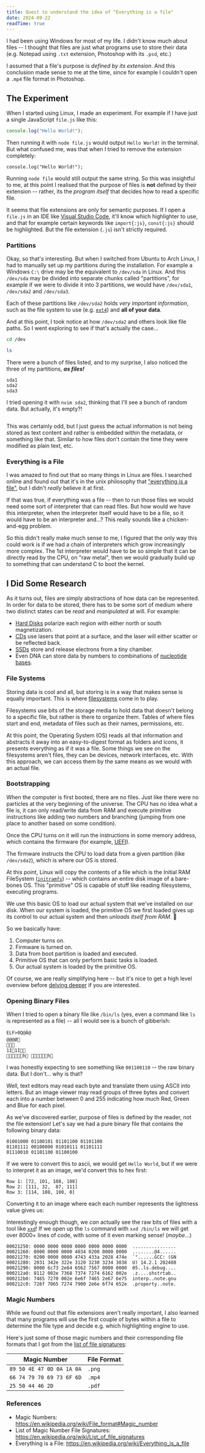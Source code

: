 ```yaml
---
title: Quest to understand the idea of "Everything is a file"
date: 2024-09-22
readTime: true
---
```


I had been using Windows for most of my life. I didn't know much about files -- I thought that files are just what programs use to store their data (e.g. Notepad using `.txt` extension, Photoshop with its `.psd`, etc.)

<!--more-->

I assumed that a file's purpose is _defined by its extension_. And this conclusion made sense to me at the time, since for example I couldn't open a `.mp4` file format in Photoshop.

## The Experiment

When I started using Linux, I made an experiment. For example if I have just a single JavaScript `file.js` like this:

```js
console.log("Hello World!");
```

Then running it with `node file.js` would output `Hello World!` in the terminal. But what confused me, was that when I tried to remove the extension completely:

```
console.log("Hello World!");
```

Running `node file` would still output the same string. So this was insightful to me, at this point I realised that the purpose of files is **not** defined by their extension -- rather, its the _program itself_ that decides how to read a specific file.

It seems that file extensions are only for semantic purposes. If I open a `file.js` in an IDE like [Visual Studio Code](https://code.visualstudio.com/), it'll know which highlighter to use, and that for example certain keywords like `import{:js}`, `const{:js}` should be highlighted. But the file extension (`.js`) isn't strictly required.

### Partitions

Okay, so that's interesting. But when I switched from Ubuntu to Arch Linux, I had to manually set up my partitions during the installation. For example a Windows `C:\` drive may be the equivalent to `/dev/sda` in Linux. And this `/dev/sda` may be divided into separate chunks called "partitions", for example if we were to divide it into 3 partitions, we would have `/dev/sda1`, `/dev/sda2` and `/dev/sda3`.

Each of these partitions like `/dev/sda2` holds _very important information_, such as the file system to use (e.g. [`ext4`](https://en.wikipedia.org/wiki/Ext4)) and **all of your data**.

And at this point, I took notice at how `/dev/sda2` and others look like file paths. So I went exploring to see if that's actually the case...

```sh
cd /dev

ls
```

There were a bunch of files listed, and to my surprise, I also noticed the three of my partitions, **_as files!_**

```
sda1
sda2
sda3
```

I tried opening it with `nvim sda2`, thinking that I'll see a bunch of random data. But actually, it's empty?!

```sda2

```

This was certainly odd, but I just guess the actual information is not being stored as text content and rather is embedded within the metadata, or something like that. Similar to how files don't contain the time they were modified as plain text, etc.

### Everything is a File

I was amazed to find out that so many things in Linux are files. I searched online and found out that it's in the unix philosophy that ["everything is a file"](https://en.wikipedia.org/wiki/Everything_is_a_file), but I didn't _really_ believe it at first.

If that was true, if everything was a file -- then to run those files we would need some sort of interpreter that can read files. But how would we have this interpreter, when the interpreter itself would have to be a file, so it would have to be an interpreter and...? This really sounds like a chicken-and-egg problem.

So this didn't really make much sense to me, I figured that the only way this could work is if we had a chain of interpreters which grow increasingly more complex. The 1st interpreter would have to be so simple that it can be directly read by the CPU, on "raw metal", then we would gradually build up to something that can understand C to boot the kernel.

## I Did Some Research

As it turns out, files are simply abstractions of how data can be represented. In order for data to be stored, there has to be some sort of medium where two distinct states can be _read_ and _manipulated_ at will. For example:

- [Hard Disks](https://simple.wikipedia.org/wiki/Hard_disk) polarize each region with either north or south magnetization.
- [CDs](https://simple.wikipedia.org/wiki/Compact_disc) use lasers that point at a surface, and the laser will either scatter or be reflected back.
- [SSDs](https://simple.wikipedia.org/wiki/Solid-state_drive) store and release electrons from a tiny chamber.
- Even DNA can store data by numbers to combinations of [nucleotide bases](https://simple.wikipedia.org/wiki/DNA#Nucleotides).

### File Systems

Storing data is cool and all, but storing is in a way that makes sense is equally important. This is where [filesystems](https://simple.wikipedia.org/wiki/File_system) come in to play.

Filesystems use bits of the storage media to hold data that doesn't belong to a specific file, but rather is there to organize them. Tables of where files start and end, metadata of files such as their names, permissions, etc.

At this point, the Operating System (<abbr>OS</abbr>) reads all that information and abstracts it away into an easy-to-digest format as folders and icons, it presents everything as if it was a file. Some things we see on the filesystems aren't files, they can be devices, network interfaces, etc. With this approach, we can access them by the same means as we would with an actual file.

### Bootstrapping

When the computer is first booted, there are no files. Just like there were no particles at the very beginning of the universe. The CPU has no idea what a file is, it can only read/write data from RAM and execute primitive instructions like adding two numbers and branching (jumping from one place to another based on some condition).

Once the CPU turns on it will run the instructions in some memory address, which contains the firmware (for example, [UEFI](https://simple.wikipedia.org/wiki/Unified_Extensible_Firmware_Interface)).

The firmware instructs the CPU to load data from a given partition (like `/dev/sda2`), which is where our OS is stored.

At this point, Linux will copy the contents of a file which is the Initial RAM FileSystem ([`initramfs`](https://en.wikipedia.org/wiki/Initial_ramdisk)) -- which contains an entire disk image of a bare-bones OS. This "primitive" OS is capable of stuff like reading filesystems, executing programs.

We use this basic OS to load our actual system that we've installed on our disk. When our system is loaded, the primitive OS we first loaded gives up its control to our actual system and then _unloads itself from RAM_. 🥲

So we basically have:

1. Computer turns on.
1. Firmware is turned on.
1. Data from boot partition is loaded and executed.
1. Primitive OS that can only perform basic tasks is loaded.
1. Our actual system is loaded by the primitive OS.

Of course, we are really simplifying here -- but it's nice to get a high level overview before [delving deeper](https://en.wikipedia.org/wiki/Booting_process_of_Linux) if you are interested.

### Opening Binary Files

When I tried to open a binary file like `/bin/ls` (yes, even a command like `ls` is represented as a file) -- all I would see is a bunch of gibberish:

```/bin/ls showLineNumbers
ELF          >    0Q      @       À         @ 
  @       @       @       Ø 
                       
   1I     1I            
               h                 h 
```

I was honestly expecting to see something like `001100110` -- the raw binary data. But I don't... why is that?

Well, text editors may read each byte and translate them using ASCII into letters. But an image viewer may read groups of three bytes and convert each into a number between 0 and 255 indicating how much Red, Green and Blue for each pixel.

As we've discovered earlier, purpose of files is defined by the reader, not the file extension! Let's say we had a pure binary file that contains the following binary data:

```
01001000 01100101 01101100 01101100
01101111 00100000 01010111 01101111
01110010 01101100 01100100
```

If we were to convert this to ascii, we would get `Hello World`, but if we were to interpret it as an image, we'd convert this to hex first:

```
Row 1: [72, 101, 108, 108]
Row 2: [111, 32,  87, 111]
Row 3: [114, 108, 100, 0]
```

Converting it to an image where each each number represents the lightness value gives us:

<div
  class="bleed flex flex-col items-center *:flex *:*:size-16"
  role="img"
  aria-label="hex values converted to a 4x3 image with each pixel representing lightness value from 0 to 255"
>
  <div>
    <span style={{ backgroundColor: "rgb(72, 72, 72)" }} />
    <span style={{ backgroundColor: "rgb(101, 101, 101)" }} />
    <span style={{ backgroundColor: "rgb(108, 108, 108)" }} />
    <span style={{ backgroundColor: "rgb(108, 108, 108)" }} />
  </div>
  <div>
    <span style={{ backgroundColor: "rgb(111, 111, 111)" }} />
    <span style={{ backgroundColor: "rgb(32, 32, 32)" }} />
    <span style={{ backgroundColor: "rgb(87, 87, 87)" }} />
    <span style={{ backgroundColor: "rgb(111, 111, 111)" }} />
  </div>
  <div>
    <span style={{ backgroundColor: "rgb(114, 114, 114)" }} />
    <span style={{ backgroundColor: "rgb(108, 108, 108)" }} />
    <span style={{ backgroundColor: "rgb(100, 100, 100)" }} />
    <span style={{ backgroundColor: "rgb(0, 0, 0)" }} />
  </div>
</div>

Interestingly enough though, we _can_ actually see the raw bits of files with a tool like [`xxd`](https://manpages.org/xxd)! If we open up the `ls` command with `xxd /bin/ls` we will get over 8000+ lines of code, with some of it even marking sense! (_maybe_...)

```/bin/ls
00021250: 0000 0000 0000 0000 0000 0000 0000  ................
00021260: 0000 0000 0000 4034 0200 0000 0000  ........@4......
00021270: 0200 0000 0000 4743 433a 2028 474e  `"......GCC: (GN
00021280: 2031 342e 322e 3120 3230 3234 3038  U) 14.2.1 202408
00021290: 0000 6c73 2e64 6562 7567 0000 0000  05..ls.debug....
000212a0: 8112 002e 7368 7374 7274 6162 002e  .z....shstrtab..
000212b0: 7465 7270 002e 6e6f 7465 2e67 6e75  interp..note.gnu
000212c0: 726f 7065 7274 7900 2e6e 6f74 652e  .property..note.
```

### Magic Numbers

While we found out that file extensions aren't really important, I also learned that many programs will use the first couple of bytes within a file to determine the file type and decide e.g. which highlighting engine to use.

Here's just some of those magic numbers and their corresponding file formats that I got from the [list of file signatures](https://en.wikipedia.org/wiki/List_of_file_signatures):

| Magic Number              | File Format |
| ------------------------- | ----------- |
| `89 50 4E 47 0D 0A 1A 0A` | `.png`      |
| `66 74 79 70 69 73 6F 6D` | `.mp4`      |
| `25 50 44 46 2D`          | `.pdf`      |

### References

- Magic Numbers: https://en.wikipedia.org/wiki/File_format#Magic_number
- List of Magic Number File Signatures: https://en.wikipedia.org/wiki/List_of_file_signatures
- Everything is a File: https://en.wikipedia.org/wiki/Everything_is_a_file
